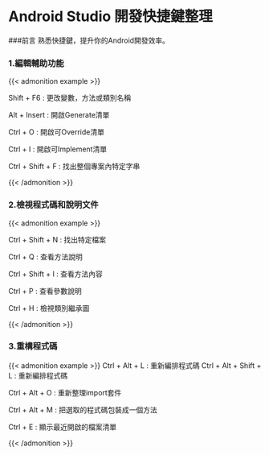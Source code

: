 # Android Studio 開發快捷鍵整理


###前言
熟悉快捷鍵，提升你的Android開發效率。




### 1.編輯輔助功能
{{< admonition example >}}

Shift + F6   :  更改變數，方法或類別名稱

Alt + Insert : 開啟Generate清單

Ctrl + O : 開啟可Override清單

Ctrl + I : 開啟可Implement清單

Ctrl + Shift + F : 找出整個專案內特定字串

{{< /admonition >}}


### 2.檢視程式碼和說明文件
{{< admonition example >}}

Ctrl + Shift + N : 找出特定檔案

Ctrl + Q : 查看方法說明

Ctrl + Shift + I : 查看方法內容

Ctrl + P : 查看參數說明

Ctrl + H : 檢視類別繼承圖

{{< /admonition >}}

### 3.重構程式碼
{{< admonition example >}}
 Ctrl + Alt + L : 重新編排程式碼
 Ctrl + Alt + Shift + L : 重新編排程式碼

 Ctrl + Alt + O : 重新整理import套件

 Ctrl + Alt + M : 把選取的程式碼包裝成一個方法

 Ctrl + E : 顯示最近開啟的檔案清單

 {{< /admonition >}}

